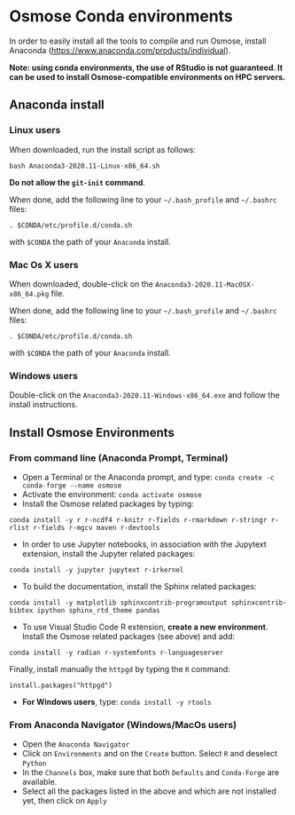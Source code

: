 # Osmose Conda environments 

In order to easily install all the tools to compile and run Osmose, install Anaconda (https://www.anaconda.com/products/individual). 

**Note: using conda environments, the use of RStudio is not guaranteed. It can be used to install Osmose-compatible environments on HPC servers.**

## Anaconda install

### Linux users

When downloaded, run the install script as follows:

```
bash Anaconda3-2020.11-Linux-x86_64.sh
```

**Do not allow the `git-init` command**. 

When done, add the following line to your `~/.bash_profile` and `~/.bashrc` files:

```
. $CONDA/etc/profile.d/conda.sh
```

with `$CONDA` the path of your `Anaconda` install. 

### Mac Os X users

When downloaded, double-click on the ```Anaconda3-2020.11-MacOSX-x86_64.pkg``` file. 

When done, add the following line to your `~/.bash_profile` and `~/.bashrc` files:

```
. $CONDA/etc/profile.d/conda.sh
```

with `$CONDA` the path of your `Anaconda` install.

### Windows users

Double-click on the ```Anaconda3-2020.11-Windows-x86_64.exe``` and follow the install instructions. 

## Install Osmose Environments

### From command line (Anaconda Prompt, Terminal)

- Open a Terminal or the Anaconda prompt, and type: `conda create -c conda-forge --name osmose`
- Activate the environment: `conda activate osmose` 
- Install the Osmose related packages by typing:
```
conda install -y r r-ncdf4 r-knitr r-fields r-rmarkdown r-stringr r-rlist r-fields r-mgcv maven r-devtools
```
- In order to use Jupyter notebooks, in association with the Jupytext extension, install the Jupyter related packages:
```
conda install -y jupyter jupytext r-irkernel
```
- To build the documentation, install the Sphinx related packages:
```
conda install -y matplotlib sphinxcontrib-programoutput sphinxcontrib-bibtex ipython sphinx_rtd_theme pandas
```
- To use Visual Studio Code R extension, **create a new environment**. Install the Osmose related packages (see above) and add:
```
conda install -y radian r-systemfonts r-languageserver
```
Finally, install manually the `httpgd` by typing the `R` command:
```
install.packages("httpgd")
```

- **For Windows users**, type: `conda install -y rtools`

### From Anaconda Navigator (Windows/MacOs users)

- Open the `Anaconda Navigator`
- Click on `Environments` and on the `Create` button. Select `R` and deselect `Python`
- In the `Channels` box, make sure that both `Defaults` and `Conda-Forge` are available.
- Select all the packages listed in the above and which are not installed yet, then click on `Apply`
